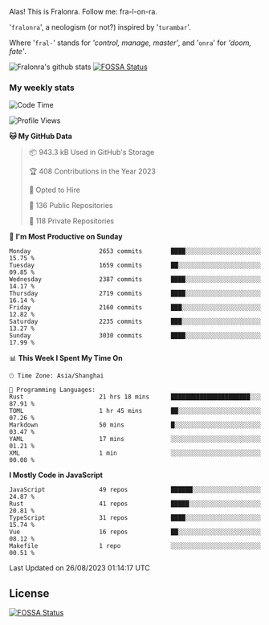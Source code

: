 Alas! This is Fralonra. Follow me: fra-l-on-ra.

'`fralonra`', a neologism (or not?) inspired by '`turambar`'.

Where '`fral-`' stands for *'control, manage, master'*, and '`onra`' for *'doom, fate'*.

![Fralonra's github stats](https://github-readme-stats.vercel.app/api?username=fralonra)
[![FOSSA Status](https://app.fossa.com/api/projects/git%2Bgithub.com%2Ffralonra%2Ffralonra.svg?type=shield)](https://app.fossa.com/projects/git%2Bgithub.com%2Ffralonra%2Ffralonra?ref=badge_shield)

### My weekly stats

<!--START_SECTION:waka-->
![Code Time](http://img.shields.io/badge/Code%20Time-3%2C943%20hrs%2057%20mins-blue)

![Profile Views](http://img.shields.io/badge/Profile%20Views-1-blue)

**🐱 My GitHub Data** 

> 📦 943.3 kB Used in GitHub's Storage 
 > 
> 🏆 408 Contributions in the Year 2023
 > 
> 💼 Opted to Hire
 > 
> 📜 136 Public Repositories 
 > 
> 🔑 118 Private Repositories 
 > 
📅 **I'm Most Productive on Sunday** 

```text
Monday                   2653 commits        ████░░░░░░░░░░░░░░░░░░░░░   15.75 % 
Tuesday                  1659 commits        ██░░░░░░░░░░░░░░░░░░░░░░░   09.85 % 
Wednesday                2387 commits        ████░░░░░░░░░░░░░░░░░░░░░   14.17 % 
Thursday                 2719 commits        ████░░░░░░░░░░░░░░░░░░░░░   16.14 % 
Friday                   2160 commits        ███░░░░░░░░░░░░░░░░░░░░░░   12.82 % 
Saturday                 2235 commits        ███░░░░░░░░░░░░░░░░░░░░░░   13.27 % 
Sunday                   3030 commits        ████░░░░░░░░░░░░░░░░░░░░░   17.99 % 
```


📊 **This Week I Spent My Time On** 

```text
🕑︎ Time Zone: Asia/Shanghai

💬 Programming Languages: 
Rust                     21 hrs 18 mins      ██████████████████████░░░   87.91 % 
TOML                     1 hr 45 mins        ██░░░░░░░░░░░░░░░░░░░░░░░   07.26 % 
Markdown                 50 mins             █░░░░░░░░░░░░░░░░░░░░░░░░   03.47 % 
YAML                     17 mins             ░░░░░░░░░░░░░░░░░░░░░░░░░   01.21 % 
XML                      1 min               ░░░░░░░░░░░░░░░░░░░░░░░░░   00.08 % 
```

**I Mostly Code in JavaScript** 

```text
JavaScript               49 repos            ██████░░░░░░░░░░░░░░░░░░░   24.87 % 
Rust                     41 repos            █████░░░░░░░░░░░░░░░░░░░░   20.81 % 
TypeScript               31 repos            ████░░░░░░░░░░░░░░░░░░░░░   15.74 % 
Vue                      16 repos            ██░░░░░░░░░░░░░░░░░░░░░░░   08.12 % 
Makefile                 1 repo              ░░░░░░░░░░░░░░░░░░░░░░░░░   00.51 % 
```




 Last Updated on 26/08/2023 01:14:17 UTC
<!--END_SECTION:waka-->

## License
[![FOSSA Status](https://app.fossa.com/api/projects/git%2Bgithub.com%2Ffralonra%2Ffralonra.svg?type=large)](https://app.fossa.com/projects/git%2Bgithub.com%2Ffralonra%2Ffralonra?ref=badge_large)